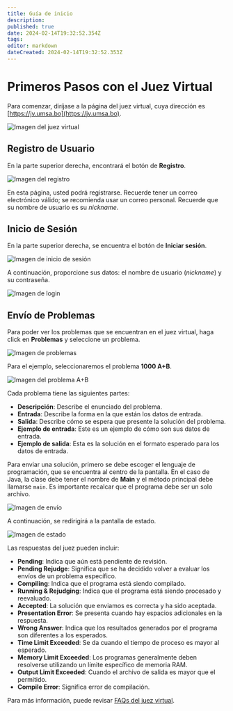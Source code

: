 ```yaml
---
title: Guía de inicio 
description: 
published: true
date: 2024-02-14T19:32:52.354Z
tags: 
editor: markdown
dateCreated: 2024-02-14T19:32:52.353Z
---
```


# Primeros Pasos con el Juez Virtual

Para comenzar, diríjase a la página del juez virtual, cuya dirección es [https://jv.umsa.bo](https://jv.umsa.bo).

![Imagen del juez virtual](/patito/image.png)

## Registro de Usuario

En la parte superior derecha, encontrará el botón de **Registro**.

![Imagen del registro](/patito/registro.png)

En esta página, usted podrá registrarse. Recuerde tener un correo electrónico válido; se recomienda usar un correo personal. Recuerde que su nombre de usuario es su *nickname*.

## Inicio de Sesión

En la parte superior derecha, se encuentra el botón de **Iniciar sesión**.

![Imagen de inicio de sesión](/patito/image.png)

A continuación, proporcione sus datos: el nombre de usuario (*nickname*) y su contraseña.

![Imagen de login](/patito/login.png)

## Envío de Problemas

Para poder ver los problemas que se encuentran en el juez virtual, haga click en **Problemas** y seleccione un problema.

![Imagen de problemas](/patito/problems.png)

Para el ejemplo, seleccionaremos el problema **1000 A+B**.

![Imagen del problema A+B](/patito/a+b.png)

Cada problema tiene las siguientes partes:

- **Descripción**: Describe el enunciado del problema.
- **Entrada**: Describe la forma en la que están los datos de entrada.
- **Salida**: Describe cómo se espera que presente la solución del problema.
- **Ejemplo de entrada**: Este es un ejemplo de cómo son sus datos de entrada.
- **Ejemplo de salida**: Esta es la solución en el formato esperado para los datos de entrada.

Para enviar una solución, primero se debe escoger el lenguaje de programación, que se encuentra al centro de la pantalla. En el caso de Java, la clase debe tener el nombre de **Main** y el método principal debe llamarse `main`. Es importante recalcar que el programa debe ser un solo archivo.

![Imagen de envío](/patito/submit.png)

A continuación, se redirigirá a la pantalla de estado.

![Imagen de estado](/patito/status.png)

Las respuestas del juez pueden incluir:

- **Pending**: Indica que aún está pendiente de revisión.
- **Pending Rejudge**: Significa que se ha decidido volver a evaluar los envíos de un problema específico.
- **Compiling**: Indica que el programa está siendo compilado.
- **Running & Rejudging**: Indica que el programa está siendo procesado y reevaluado.
- **Accepted**: La solución que enviamos es correcta y ha sido aceptada.
- **Presentation Error**: Se presenta cuando hay espacios adicionales en la respuesta.
- **Wrong Answer**: Indica que los resultados generados por el programa son diferentes a los esperados.
- **Time Limit Exceeded**: Se da cuando el tiempo de proceso es mayor al esperado.
- **Memory Limit Exceeded**: Los programas generalmente deben resolverse utilizando un límite específico de memoria RAM.
- **Output Limit Exceeded**: Cuando el archivo de salida es mayor que el permitido.
- **Compile Error**: Significa error de compilación.

Para más información, puede revisar [FAQs del juez virtual](https://jv.umsa.bo/faqs.php).
